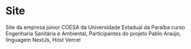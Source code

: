 # Site
Site da empresa júnior COESA da Universidade Estadual da Paraíba curso Engenharia Sanitária e Ambiental, Participantes do projeto Pablo Araújo, linguagem NextJs, Host Vercel

